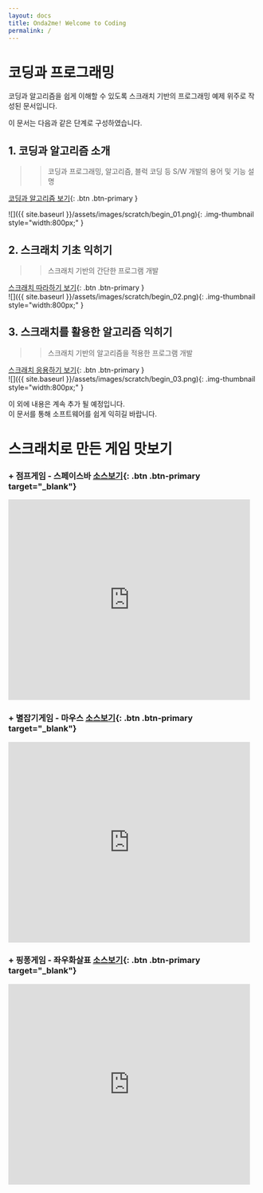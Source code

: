 ```yaml
---
layout: docs
title: Onda2me! Welcome to Coding
permalink: /
---
```

# 코딩과 프로그래밍

코딩과 알고리즘을 쉽게 이해할 수 있도록 스크래치 기반의 프로그래밍 예제 위주로 작성된 문서입니다.    

이 문서는 다음과 같은 단계로 구성하였습니다.    

## 1. 코딩과 알고리즘 소개

>> 코딩과 프로그래밍, 알고리즘, 블럭 코딩 등 S/W 개발의 용어 및 기능 설명    

[코딩과 알고리즘 보기](/docs/coding/begin){: .btn .btn-primary }    
    
![]({{ site.baseurl }}/assets/images/scratch/begin_01.png){: .img-thumbnail style="width:800px;" }

## 2. 스크래치 기초 익히기

>> 스크래치 기반의 간단한 프로그램 개발    

[스크래치 따라하기 보기](/docs/coding/begin01){: .btn .btn-primary }    
![]({{ site.baseurl }}/assets/images/scratch/begin_02.png){: .img-thumbnail style="width:800px;" }

## 3. 스크래치를 활용한 알고리즘 익히기

>> 스크래치 기반의 알고리즘을 적용한 프로그램 개발    

[스크래치 응용하기 보기](/docs/coding/begin02){: .btn .btn-primary }    
![]({{ site.baseurl }}/assets/images/scratch/begin_03.png){: .img-thumbnail style="width:800px;" }
    
    
    
이 외에 내용은 계속 추가 될 예정입니다.     
이 문서를 통해 소프트웨어를 쉽게 익히길 바랍니다.    
    

# 스크래치로 만든 게임 맛보기

###  + 점프게임 - 스페이스바 [소스보기](https://scratch.mit.edu/projects/608097887/editor){: .btn .btn-primary target="_blank"}  
<iframe src="https://scratch.mit.edu/projects/608097887/embed" allowtransparency="true" width="485" height="402" frameborder="0" scrolling="no" allowfullscreen></iframe>

###  + 별잡기게임 - 마우스 [소스보기](https://scratch.mit.edu/projects/608038472/editor/){: .btn .btn-primary target="_blank"}
<iframe src="https://scratch.mit.edu/projects/608038472/embed" allowtransparency="true" width="485" height="402" frameborder="0" scrolling="no" allowfullscreen></iframe>

###  + 핑퐁게임 - 좌우화살표 [소스보기](https://scratch.mit.edu/projects/601945728/editor){: .btn .btn-primary target="_blank"}
<iframe src="https://scratch.mit.edu/projects/601945728/embed" allowtransparency="true" width="485" height="402" frameborder="0" scrolling="no" allowfullscreen></iframe>


